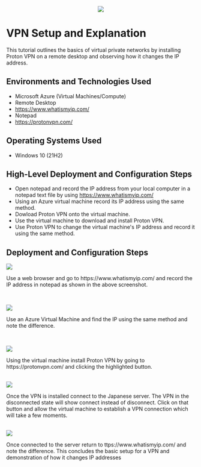 <p align="center">
<img src="https://i.imgur.com/EMB7gDW.jpg"/>
</p>

<h1>VPN Setup and Explanation</h1>
This tutorial outlines the basics of virtual private networks by installing Proton VPN on a remote desktop and observing how it changes the IP address.<br />


<h2>Environments and Technologies Used</h2>

- Microsoft Azure (Virtual Machines/Compute)
- Remote Desktop
- https://www.whatismyip.com/
- Notepad
- https://protonvpn.com/
  

<h2>Operating Systems Used </h2>

- Windows 10 (21H2)

<h2>High-Level Deployment and Configuration Steps</h2>

- Open notepad and record the IP address from your local computer in a notepad text file by using https://www.whatismyip.com/
- Using an Azure virtual machine record its IP address using the same method.
- Dowload Proton VPN onto the virtual machine.
- Use the virtual machine to download and install Proton VPN.
- Use Proton VPN to change the virtual machine's IP address and record it using the same method.

<h2>Deployment and Configuration Steps</h2>

<p>
<img src="https://i.imgur.com/wy8o50i.png"/>
</p>
<p>
Use a web browser and go to  https://www.whatismyip.com/ and record the IP address in notepad as shown in the above screenshot.
</p>
<br />

<p>
<img src="https://i.imgur.com/Da9a2AN.png"/>
</p>
<p>
  Use an Azure Virtual Machine and find the IP using the same method and note the difference.
</p>
<br />

<p>
<img src="https://i.imgur.com/Xxvdftj.png"/>
</p>
<p>
Using the virtual machine install Proton VPN by going to https://protonvpn.com/ and clicking the highlighted button.
</p>
<br />
<img src="https://i.imgur.com/lMSMruc.png"/>
</p>
<p>
Once the VPN is installed connect to the Japanese server. The VPN in the disconnected state will show connect instead of disconnect. Click on that button and allow the virtual machine to establish a VPN connection which will take a few moments.
</p>
<br />
<img src="https://i.imgur.com/W4oxZK0.png"/>
</p>
<p>
Once connected to the server return to ttps://www.whatismyip.com/ and note the difference. This concludes the basic setup for a VPN and demonstration of how it changes IP addresses
</p>
<br />
